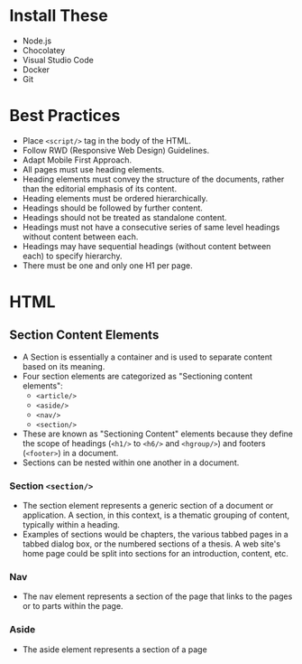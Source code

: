 # Install These

- Node.js
- Chocolatey
- Visual Studio Code
- Docker
- Git

# Best Practices

- Place `<script/>` tag in the body of the HTML.
- Follow RWD (Responsive Web Design) Guidelines.
- Adapt Mobile First Approach.
- All pages must use heading elements.
- Heading elements must convey the structure of the documents, rather than the editorial emphasis of its content.
- Heading elements must be ordered hierarchically.
- Headings should be followed by further content.
- Headings should not be treated as standalone content.
- Headings must not have a consecutive series of same level headings without content between each.
- Headings may have sequential headings (without content between each) to specify hierarchy.
- There must be one and only one H1 per page.

# HTML

## Section Content Elements
- A Section is essentially a container and is used to separate content based on its meaning.
- Four section elements are categorized as "Sectioning content elements":
  - `<article/>`
  - `<aside/>`
  - `<nav/>`
  - `<section/>`
- These are known as "Sectioning Content" elements because they define the scope of headings (`<h1/>` to `<h6/>` and `<hgroup/>`) and footers (`<footer>`) in a document.
- Sections can be nested within one another in a document.

### Section `<section/>`
- The section element represents a generic section of a document or application. A section, in this context, is a thematic grouping of content, typically within a heading.
- Examples of sections would be chapters, the various tabbed pages in a tabbed dialog box, or the numbered sections of a thesis. A web site's home page could be split into sections for an introduction, content, etc.

### Nav
- The nav element represents a section of the page that links to the pages or to parts within the page.

### Aside
- The aside element represents a section of a page
